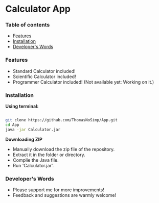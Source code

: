 # Calculator App

### Table of contents

<ul>
    <li><a href="#features">Features</a></li>
    <li><a href="#installation">Installation</a></li>
    <li><a href="#developers-words">Developer's Words</a></li>
</ul>

### Features

- Standard Calculator included!
- Scientific Calculator included!
- Programmer Calculator included! (Not available yet: Working on it.)

### Installation

__Using terminal:__
```bash

git clone https://github.com/ThomasNoSimp/App.git
cd App
java -jar Calculator.jar

```

__Downloading ZIP__

- Manually download the zip file of the repository.
- Extract it in the folder or directory.
- Complie the Java file.
- Run 'Calculator.jar'.

### Developer's Words

<ul>
    <li>Please support me for more improvements!</li>
    <li>Feedback and suggestions are warmly welcome!</li>
</ul>